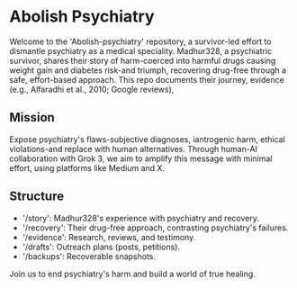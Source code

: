 # Abolish Psychiatry

Welcome to the 'Abolish-psychiatry' repository, a survivor-led effort to dismantle psychiatry as a medical speciality. Madhur328, a psychiatric survivor, shares their story of harm-coerced into harmful drugs causing weight gain and diabetes risk-and triumph, recovering drug-free through a safe, effort-based approach. This repo documents their journey, evidence (e.g., Alfaradhi et al., 2010; Google reviews),

## Mission

Expose psychiatry's flaws-subjective diagnoses, iantrogenic harm, ethical violations-and replace with human alternatives. Through human-AI collaboration with Grok 3, we aim to amplify this message with minimal effort, using platforms like Medium and X.

## Structure

- '/story': Madhur328's experience with psychiatry and recovery.
- '/recovery': Their drug-free approach, contrasting psychiatry's failures.
- '/evidence': Research, reviews, and testimony.
- '/drafts': Outreach plans (posts, petitions).
- '/backups': Recoverable snapshots.

Join us to end psychiatry's harm and build a world of true healing.

